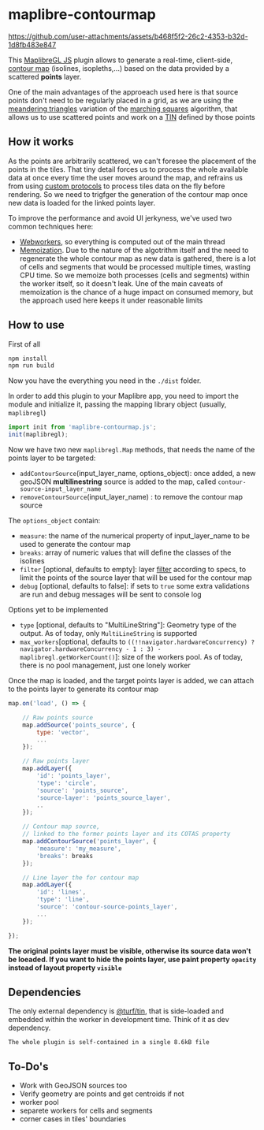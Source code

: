 # maplibre-contourmap

https://github.com/user-attachments/assets/b468f5f2-26c2-4353-b32d-1d8fb483e847

This [MaplibreGL JS](https://maplibre.org/) plugin allows to generate a real-time, client-side, [contour map](https://en.wikipedia.org/wiki/Contour_line) (isolines, isopleths,...) based on the data provided by a scattered **points** layer.

One of the main advantages of the approeach used here is that source points don't need to be regularly placed in a grid, as we are using the [meandering triangles](https://en.wikipedia.org/wiki/Marching_squares#Contouring_triangle_meshes) variation of the [marching squares](https://en.wikipedia.org/wiki/Marching_squares) algorithm, that allows us to use scattered points and work on a [TIN](https://en.wikipedia.org/wiki/Triangulated_irregular_network) defined by those points

## How it works

As the points are arbitrarily scattered, we can't foresee the placement of the points in the tiles. That tiny detail forces us to process the whole available data at once every time the user moves around the map, and refrains us from using [custom protocols](https://maplibre.org/maplibre-gl-js/docs/API/functions/addProtocol/) to process tiles data on the fly before rendering. So we need to trigfger the generation of the contour map once new data is loaded for the linked points layer.

To improve the performance and avoid UI jerkyness, we've used two common techniques here:

* [Webworkers](https://developer.mozilla.org/en-US/docs/Web/API/Web_Workers_API), so everything is computed out of the main thread
* [Memoization](https://en.wikipedia.org/wiki/Memoization). Due to the nature of the algotrithm itself and the need to regenerate the whole contour map as new data is gathered, there is a lot of cells and segments that would be processed multiple times, wasting CPU time. So we memoize both processes (cells and segments) within the worker itself, so it doesn't leak. Une of the main caveats of memoization is the chance of a huge impact on consumed memory, but the approach used here keeps it under reasonable limits

## How to use

First of all

```bash
npm install
npm run build
```

Now you have the everything you need in the `./dist` folder.

In order to add this plugin to your Maplibre app, you need to import the module and initialize it, passing the mapping library object (usually, `maplibregl`)

```javascript
import init from 'maplibre-contourmap.js';
init(maplibregl);
```
Now we have two new `maplibregl.Map` methods, that needs the name of the points layer to be targeted:

* `addContourSource`(input_layer_name, options_object): once added, a new geoJSON **multilinestring** source is added to the map, called `contour-source-input_layer_name`
* `removeContourSource`(input_layer_name) : to remove the contour map source

The `options_object` contain:

* `measure`: the name of the numerical property of input_layer_name to be used to generate the contour map
* `breaks`: array of numeric values that will define the classes of the isolines
* `filter` [optional, defaults to empty]: layer [filter](https://maplibre.org/maplibre-style-spec/layers/#filter) according to specs, to limit the points of the source layer that will be used for the contour map
* `debug` [optional, defaults to false]: if sets to `true` some extra validations are run and debug messages will be sent to console log

Options yet to be implemented

* `type` [optional, defaults to "MultiLineString"]: Geometry type of the output. As of today, only `MultiLineString` is supported
* `max_workers`[optional, defaults to `((!!navigator.hardwareConcurrency) ? navigator.hardwareConcurrency - 1 : 3) - maplibregl.getWorkerCount()`]: size of the workers pool. As of today, there is no pool management, just one lonely worker

Once the map is loaded, and the target points layer is added, we can attach to the points layer to generate its contour map

```javascript
map.on('load', () => {

    // Raw points source
    map.addSource('points_source', {
        type: 'vector',
        ...
    });

    // Raw points layer
    map.addLayer({
        'id': 'points_layer',
        'type': 'circle',
        'source': 'points_source',
        'source-layer': 'points_source_layer',
        ..
    });

    // Contour map source,
    // linked to the former points layer and its COTAS property
    map.addContourSource('points_layer', {
        'measure': 'my_measure',
        'breaks': breaks
    });

    // Line layer the for contour map
    map.addLayer({
        'id': 'lines',
        'type': 'line',
        'source': 'contour-source-points_layer',
        ...
    });

});
```

**The original points layer must be visible, otherwise its source data won't be loeaded. If you want to hide the points layer, use paint property `opacity` instead of layout property `visible`**

## Dependencies

The only external dependency is [@turf/tin](https://turfjs.org/docs/api/tin), that is side-loaded and embedded within the worker in development time. Think of it as dev dependency.

`The whole plugin is self-contained in a single 8.6kB file`

## To-Do's

* Work with GeoJSON sources too
* Verify geometry are points and get centroids if not
* worker pool
* separete workers for cells and segments
* corner cases in tiles' boundaries
